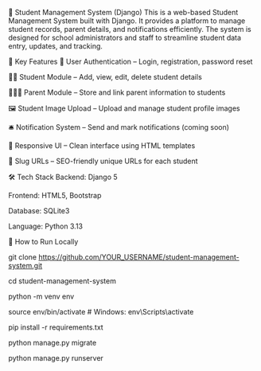 📘 Student Management System (Django)
This is a web-based Student Management System built with Django. It provides a platform to manage student records, parent details, and notifications efficiently. The system is designed for school administrators and staff to streamline student data entry, updates, and tracking.

🔑 Key Features
🔐 User Authentication – Login, registration, password reset

👨‍🎓 Student Module – Add, view, edit, delete student details

👨‍👩‍👧 Parent Module – Store and link parent information to students

🖼️ Student Image Upload – Upload and manage student profile images

🛎️ Notification System – Send and mark notifications (coming soon)

📄 Responsive UI – Clean interface using HTML templates

🧭 Slug URLs – SEO-friendly unique URLs for each student

🛠️ Tech Stack
Backend: Django 5

Frontend: HTML5, Bootstrap

Database: SQLite3

Language: Python 3.13

🚀 How to Run Locally

git clone https://github.com/YOUR_USERNAME/student-management-system.git

cd student-management-system

python -m venv env

source env/bin/activate  # Windows: env\Scripts\activate

pip install -r requirements.txt

python manage.py migrate

python manage.py runserver
